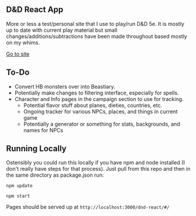 ## D&D React App
More or less a test/personal site that I use to play/run D&D 5e. It is mostly up to date with current play material but small changes/additions/subtractions have been made throughout based mostly on my whims.

[Go to site](https://gaschw3.github.io/dnd-react/#/)

## To-Do
* Convert HB monsters over into Beastiary.
* Potentially make changes to filtering interface, especially for spells.
* Character and Info pages in the campaign section to use for tracking.
  * Potential flavor stuff about planes, dieties, countries, etc. 
  * Ongoing tracker for various NPCs, places, and things in current game
  * Potentially a generator or something for stats, backgrounds, and names for NPCs

## Running Locally
Ostensibly you could run this locally if you have npm and node installed (I don't really have steps for that process). Just pull from this repo and then in the same directory as package.json run:

`npm update`

`npm start`

Pages should be served up at `http://localhost:3000/dnd-react/#/`